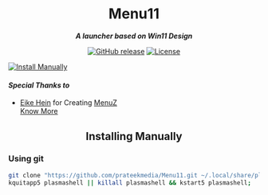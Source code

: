 <h1 align="center">Menu11</h1>
<p align="center"><i><b>A launcher based on Win11 Design</b></i></p>
<p align="center">
<a href="https://github.com/prateekmedia/Menu11/releases"><img alt="GitHub release" src="https://img.shields.io/github/v/release/prateekmedia/Menu11"/></a> <a href="LICENSE"><img alt="License" src="https://img.shields.io/github/license/prateekmedia/Menu11?color=blue"/></a>
</p>

<a href="#installing-manually"><img alt="Install Manually" src="https://img.shields.io/badge/Install Manually-git-blue"/></a>

#### *Special Thanks to*
- [Eike Hein](mailto:hein@kde.org) for Creating [MenuZ](https://store.kde.org/p/1367167/)  
[Know More](https://github.com/prateekmedia/Menu11/graphs/contributors)

<h2 align="center">Installing Manually</h2>

### Using git
```bash
git clone "https://github.com/prateekmedia/Menu11.git ~/.local/share/plasma/plasmoids/menu11";
kquitapp5 plasmashell || killall plasmashell && kstart5 plasmashell;
```
